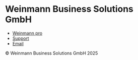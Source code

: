 # Weinmann Business Solutions GmbH

- [Weinmann pro](https://wbs.gmbh)
- [Support](https://support.wbs.gmbh)
- [Email](mailto:support@wbs.gmbh)

&copy; Weinmann Business Solutions GmbH 2025

